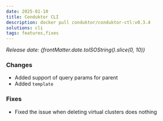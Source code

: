 ```yaml
---
date: 2025-01-10
title: Conduktor CLI
description: docker pull conduktor/conduktor-ctl:v0.3.4
solutions: cli
tags: features,fixes
---
```


*Release date: {frontMatter.date.toISOString().slice(0, 10)}*

### Changes
- Added support of query params for parent
- Added `template`

### Fixes
- Fixed the issue when deleting virtual clusters does nothing
